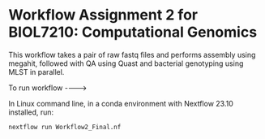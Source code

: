 # Workflow Assignment 2 for BIOL7210: Computational Genomics

This workflow takes a pair of raw fastq files and performs assembly using megahit, followed with QA using Quast and bacterial genotyping using MLST in parallel.

To run workflow ---->

In Linux command line, in a conda environment with Nextflow 23.10 installed, run:

    nextflow run Workflow2_Final.nf
